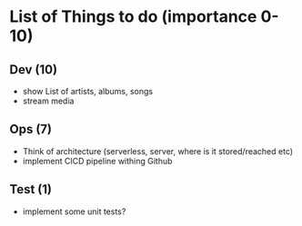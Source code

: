 # List of Things to do (importance 0-10)

## Dev (10)
- show List of artists, albums, songs
- stream media

## Ops (7)
- Think of architecture (serverless, server, where is it stored/reached etc)
- implement CICD pipeline withing Github

## Test (1)
- implement some unit tests?